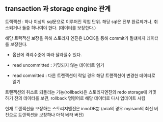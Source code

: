 
## transaction 과 storage engine 관계

트랙잭션 : 하나 이상의 sql문으로 이루어진 작업 단위. 해당 sql은 전부 완료되거나, 취소되거나 둘중 하나여야 한다. (데이터를 보장한다.)

해당 트랙잭션 보장을 위해 스토리지 엔진은 LOCK을 통해 commit가 될떄까지 데이터를 보장한다.

- 옵션에 격리수준에 따라 달라질수 있다.

- read uncommitted : 커밋되지 않는 데이터로 읽기

- read committed : 다른 트랜잭션이 락일 경우 해당 트랜잭션이 변경한 데이터로 읽기  

  

트랜잭션의 취소로 되돌리는 기능(rollback)은 스토리지엔진의 redo storage에 커밋하기 전의 데이터를 보관, rollback 명령어로 해당 데이터로 다시 업데이트 시킴

현재 트랜잭션을 보장하는 스토리지엔진은 innoDB뿐 (aria의 경우 myisam의 최신 버전으로 트랜잭션을 보장하나 아직 베타 버전)
